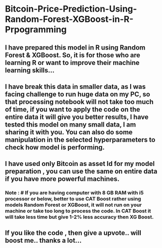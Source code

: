# Bitcoin-Price-Prediction-Using-Random-Forest-XGBoost-in-R-Prpogramming

## I have prepared this model in R using Random Forest & XGBoost. So, it is for those who are learning R or want to improve their machine learning skills...

## I have break this data in smaller data, as I was facing challenge to run huge data on my PC, so that processing notebook will not take too much of time, if you want to apply the code on the entire data it will give you better results, I have tested this model on many small data, I am sharing it with you. You can also do some manipulation in the selected hyperparameters to check how model is performing.

## I have used only Bitcoin as asset Id for my model preparation , you can use the same on entire data if you have more powerful machines. 

### Note : # If you are having computer with 8 GB RAM with i5 processor or below, better to use CAT Boost rather using models Random Forest or XGBoost, it will not run on your machine or take too long to process the code. In CAT Boost it will take less time but give 1-2% less accuracy then XG Boost.

## If you like the code , then give a upvote.. will boost me.. thanks a lot...
